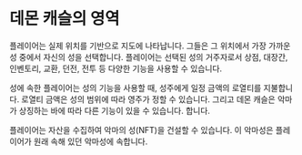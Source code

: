 # 데몬 캐슬의 영역

플레이어는 실제 위치를 기반으로 지도에 나타납니다. 그들은 그 위치에서 가장 가까운 성 중에서 자신의 성을 선택합니다. 플레이어는 선택된 성의 거주자로서 상점, 대장간, 인벤토리, 교환, 던전, 전투 등 다양한 기능을 사용할 수 있습니다.

성에 속한 플레이어는 성의 기능을 사용할 때, 성주에게 일정 금액의 로열티를 지불합니다. 로열티 금액은 성의 범위에 따라 영주가 정할 수 있습니다. 그리고 데몬 캐슬은 악마가 상징하는 바에 따라 다른 기능이 있을 수 있습니다. 합니다.

플레이어는 자산을 수집하여 악마의 성(NFT)을 건설할 수 있습니다. 이 악마성은 플레이어가 원래 속해 있던 악마성에 속합니다.
